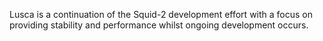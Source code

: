 Lusca is a continuation of the Squid-2 development effort with a focus on providing stability and performance whilst ongoing development occurs.
